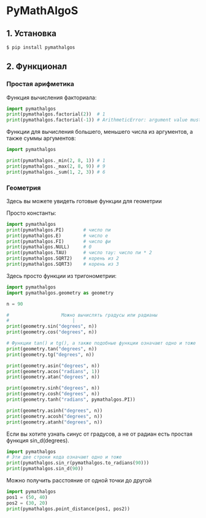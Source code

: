 # PyMathAlgoS

## 1. Установка

```bash
$ pip install pymathalgos
```

## 2. Функционал

### Простая арифметика

Функция вычисления факториала:

```python
import pymathalgos
print(pymathalgos.factorial(2))	 # 1
print(pymathalgos.factorial(-1)) # ArithmeticError: argument value must be bigger then zero!
```

Функции для вычисления большего, меньшего числа из аргументов, а также суммы аргументов:

```python
import pymathalgos

print(pymathalgos._min(2, 8, 1)) # 1
print(pymathalgos._max(2, 8, 9)) # 9
print(pymathalgos._sum(1, 2, 3)) # 6

```

### Геометрия

Здесь вы можете увидеть готовые функции для геометрии


Просто константы:
```python
import pymathalgos
print(pymathalgos.PI)		# число пи
print(pymathalgos.E)		# число е
print(pymathalgos.FI)		# число фи
print(pymathalgos.NULL)		# 0
print(pymathalgos.TAU)		# число тау: число пи * 2
print(pymathalgos.SQRT2)	# корень из 2
print(pymathalgos.SQRT3)	# корень из 3
```

Здесь просто функции из тригонометрии:
```python
import pymathalgos
import pymathalgos.geometry as geometry

n = 90

#					Можно вычислять градусы или радианы
#						|
print(geometry.sin("degrees", n))
print(geometry.cos("degrees", n))

# Функции tan() и tg(), а также подобные функции означают одно и тоже 
print(geometry.tan("degrees", n))
print(geometry.tg("degrees", n))

print(geometry.asin("degrees", n))
print(geometry.acos("radians", 1))
print(geometry.atan("degrees", n))

print(geometry.sinh("degrees", n))
print(geometry.cosh("degrees", n))
print(geometry.tanh("radians", pymathalgos.PI))

print(geometry.asinh("degrees", n))
print(geometry.acosh("degrees", n))
print(geometry.atanh("degrees", n))
```

Если вы хотите узнать синус от градусов, а не от радиан
есть простая функция sin_d(degrees).

```python
import pymathalgos
# Эти две строки кода означают одно и тоже
print(pymathalgos.sin_r(pymathalgos.to_radians(90)))
print(pymathalgos.sin_d(90))
```

Можно получить расстояние от одной точки до другой
```python
import pymathalgos
pos1 = (50, 40)
pos2 = (30, 20)
print(pymathalgos.point_distance(pos1, pos2))
```
